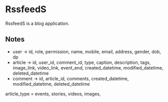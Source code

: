 # RssfeedS
RssfeedS is a blog application.

## Notes

- user -> id, role, permission, name, mobile, email, address, gender, dob, dp
- article -> id, user_id, comment_id, type, caption, description, tags, image_link, video_link, event_end, created_datetime, modified_datetime, deleted_datetime
- comment -> id, article_id, comments,  created_datetime, modified_datetime, deleted_datetime

article_type = events, stories, videos, images,

